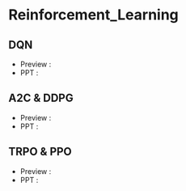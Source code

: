 # Reinforcement_Learning

## DQN
* Preview : 
* PPT : 

## A2C & DDPG
* Preview : 
* PPT : 

## TRPO & PPO
* Preview : 
* PPT : 
